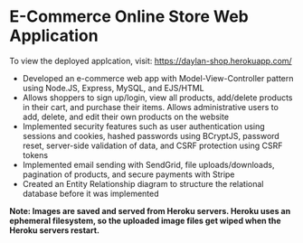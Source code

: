 # E-Commerce Online Store Web Application  

To view the deployed applcation, visit: https://daylan-shop.herokuapp.com/



* Developed an e-commerce web app with Model-View-Controller pattern using Node.JS, Express, MySQL, and EJS/HTML 
* Allows shoppers to sign up/login, view all products, add/delete products in their cart, and purchase their items. Allows administrative users to add, delete, and edit their own products on the website
* Implemented security features such as user authentication using sessions and cookies, hashed passwords using BCryptJS, password reset, server-side validation of data, and CSRF protection using CSRF tokens 
* Implemented email sending with SendGrid, file uploads/downloads, pagination of products, and secure payments with Stripe
* Created an Entity Relationship diagram to structure the relational database before it was implemented

**Note: Images are saved and served from Heroku servers. Heroku uses an ephemeral filesystem, so the uploaded image files get wiped when the Heroku servers restart.**
